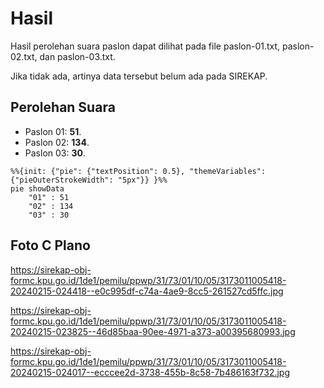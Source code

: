 # Hasil

Hasil perolehan suara paslon dapat dilihat pada file paslon-01.txt, paslon-02.txt, dan paslon-03.txt.

Jika tidak ada, artinya data tersebut belum ada pada SIREKAP.

## Perolehan Suara

 * Paslon 01: **51**.
 * Paslon 02: **134**.
 * Paslon 03: **30**.

```mermaid
%%{init: {"pie": {"textPosition": 0.5}, "themeVariables": {"pieOuterStrokeWidth": "5px"}} }%%
pie showData
    "01" : 51
    "02" : 134
    "03" : 30
```
## Foto C Plano

https://sirekap-obj-formc.kpu.go.id/1de1/pemilu/ppwp/31/73/01/10/05/3173011005418-20240215-024418--e0c995df-c74a-4ae9-8cc5-261527cd5ffc.jpg

https://sirekap-obj-formc.kpu.go.id/1de1/pemilu/ppwp/31/73/01/10/05/3173011005418-20240215-023825--46d85baa-90ee-4971-a373-a00395680993.jpg

https://sirekap-obj-formc.kpu.go.id/1de1/pemilu/ppwp/31/73/01/10/05/3173011005418-20240215-024017--ecccee2d-3738-455b-8c58-7b486163f732.jpg
